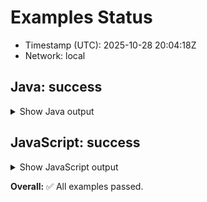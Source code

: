 # Examples Status
- Timestamp (UTC): 2025-10-28 20:04:18Z
- Network: local

## Java: success
<details><summary>Show Java output</summary>
=== Java Examples Runner ===
Timestamp (UTC): 2025-10-28 20:02:55Z
Network: local
Mirror:  http://localhost:5551/api/v1

▶️  Running all examples…

Hedera account created: 0.0.1004
EVM Address: 0x3455c3eec4e23c2e55c62b9b4b86e7cf6bd8c194


Waiting for Mirror Node to update...

Account balance: 20.0 ℏ

0.0.1002

Fungible token created: 0.0.1005

Waiting for Mirror Node to update...

Treasury holds: 100000 DEMO


Topic created: 0.0.1006

Message submitted: Hello, Hedera!

Waiting for Mirror Node to update...

Latest message: Hello, Hedera!


✅ All examples passed.
, Hedera!


✅ All examples passed.
</details>

## JavaScript: success
<details><summary>Show JavaScript output</summary>
=== JavaScript Examples Runner ===
Timestamp (UTC): 2025-10-28 20:04:00Z
Network: local
Mirror:  http://localhost:5551/api/v1

▶️  Running: CreateAccountDemo.js

Hedera account created: 0.0.1007
EVM Address: 0x8f2540f688c38c71355cd77f60c6048c24ed6cfc

Waiting for Mirror Node to update...

Account balance: 20 ℏ

✅ Passed: CreateAccountDemo.js

▶️  Running: CreateTokenDemo.js

Fungible token created: 0.0.1008

Waiting for Mirror Node to update...

Treasury holds: 100000 DEMO

✅ Passed: CreateTokenDemo.js

▶️  Running: CreateTopicDemo.js

Topic created: 0.0.1009

Message submitted: Hello, Hedera!

Waiting for Mirror Node to update...

Latest message: Hello, Hedera!

✅ Passed: CreateTopicDemo.js

✅ All JS examples passed.
</details>

**Overall:** ✅ All examples passed.
